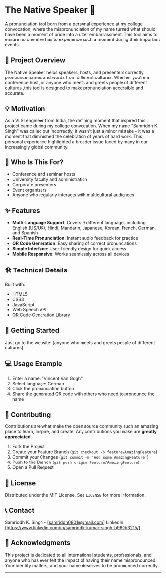 # The Native Speaker 🎯

A pronunciation tool born from a personal experience at my college convocation, where the mispronunciation of my name turned what should have been a moment of pride into a utter embarrassment. This tool aims to ensure no one else has to experience such a moment during their important events.

## 🌟 Project Overview

The Native Speaker helps speakers, hosts, and presenters correctly pronounce names and words from different cultures. Whether you're a conference host, or anyone who meets and greets people of different cultures ,this tool is designed to make pronunciation accessible and accurate.

## 💡 Motivation

As a VLSI engineer from India, the defining moment that inspired this project came during my college convocation. When my name "Samriddh K. Singh" was called out incorrectly, it wasn't just a minor mistake - it was a moment that diminished the celebration of years of hard work. This personal experience highlighted a broader issue faced by many in our increasingly global community.

## 🎯 Who Is This For?

- Conference and seminar hosts
- University faculty and administration
- Corporate presenters
- Event organizers
- Anyone who regularly interacts with multicultural audiences

## ✨ Features

- **Multi-Language Support**: Covers 9 different languages including English (US/UK), Hindi, Mandarin, Japanese, Korean, French, German, and Spanish
- **Real-Time Pronunciation**: Instant audio feedback for practice
- **QR Code Generation**: Easy sharing of correct pronunciations
- **Simple Interface**: User-friendly design for quick access
- **Mobile Responsive**: Works seamlessly across all devices

## 🛠️ Technical Details

Built with:
- HTML5
- CSS3
- JavaScript
- Web Speech API
- QR Code Generation Library

## 🚀 Getting Started

Just go to the website: [anyone who meets and greets people of different cultures]

## 💻 Usage Example

1. Enter a name: "Vincent Van Gogh"
2. Select language: German
3. Click the pronunciation button
4. Share the generated QR code with others who need to pronounce the name

## 🤝 Contributing

Contributions are what make the open source community such an amazing place to learn, inspire, and create. Any contributions you make are **greatly appreciated**.

1. Fork the Project
2. Create your Feature Branch (`git checkout -b feature/AmazingFeature`)
3. Commit your Changes (`git commit -m 'Add some AmazingFeature'`)
4. Push to the Branch (`git push origin feature/AmazingFeature`)
5. Open a Pull Request

## 📝 License

Distributed under the MIT License. See `LICENSE` for more information.

## 📞 Contact

Samriddh K. Singh - [samriddh0801@gmail.com]
LinkedIn: [https://www.linkedin.com/in/samriddh-kumar-singh-b960b3215/]

## 🙏 Acknowledgments

This project is dedicated to all international students, professionals, and anyone who has ever felt the impact of having their name mispronounced. Your identity matters, and your name deserves to be pronounced correctly.

---
